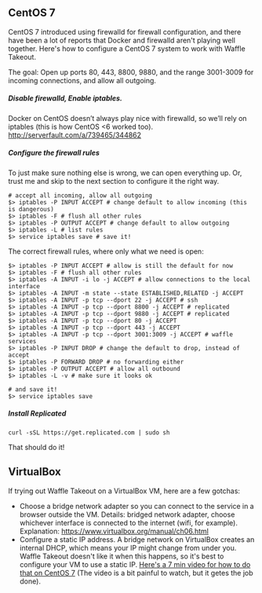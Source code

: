 ## CentOS 7

CentOS 7 introduced using firewalld for firewall configuration, and there have been a lot of reports that Docker and firewalld aren't playing well together. Here's how to configure a CentOS 7 system to work with Waffle Takeout.

The goal: Open up ports 80, 443, 8800, 9880, and the range 3001-3009 for incoming connections, and allow all outgoing.

##### Disable firewalld, Enable iptables. 
Docker on CentOS doesn’t always play nice with firewalld, so we’ll rely on iptables (this is how CentOS <6 worked too).
http://serverfault.com/a/739465/344862

##### Configure the firewall rules

To just make sure nothing else is wrong, we can open everything up. Or, trust me and skip to the next section to configure it the right way.
```
# accept all incoming, allow all outgoing
$> iptables -P INPUT ACCEPT # change default to allow incoming (this is dangerous)
$> iptables -F # flush all other rules
$> iptables -P OUTPUT ACCEPT # change default to allow outgoing
$> iptables -L # list rules
$> service iptables save # save it!
```

The correct firewall rules, where only what we need is open:
```
$> iptables -P INPUT ACCEPT # allow is still the default for now
$> iptables -F # flush all other rules
$> iptables -A INPUT -i lo -j ACCEPT # allow connections to the local interface
$> iptables -A INPUT -m state --state ESTABLISHED,RELATED -j ACCEPT
$> iptables -A INPUT -p tcp --dport 22 -j ACCEPT # ssh
$> iptables -A INPUT -p tcp --dport 8800 -j ACCEPT # replicated
$> iptables -A INPUT -p tcp --dport 9880 -j ACCEPT # replicated
$> iptables -A INPUT -p tcp --dport 80 -j ACCEPT
$> iptables -A INPUT -p tcp --dport 443 -j ACCEPT
$> iptables -A INPUT -p tcp --dport 3001:3009 -j ACCEPT # waffle services
$> iptables -P INPUT DROP # change the default to drop, instead of accept
$> iptables -P FORWARD DROP # no forwarding either
$> iptables -P OUTPUT ACCEPT # allow all outbound
$> iptables -L -v # make sure it looks ok

# and save it!
$> service iptables save
```

##### Install Replicated
`curl -sSL https://get.replicated.com | sudo sh`

That should do it!

## VirtualBox

If trying out Waffle Takeout on a VirtualBox VM, here are a few gotchas:

- Choose a bridge network adapter so you can connect to the service in a browser outside the VM. Details: bridged network adapter, choose whichever interface is connected to the internet (wifi, for example). Explanation: https://www.virtualbox.org/manual/ch06.html
- Configure a static IP address. A bridge network on VirtualBox creates an internal DHCP, which means your IP might change from under you. Waffle Takeout doesn't like it when this happens, so it's best to configure your VM to use a static IP. [Here's a 7 min video for how to do that on CentOS 7](https://www.youtube.com/watch?v=gDXQY2dC8z4) (The video is a bit painful to watch, but it getes the job done).
